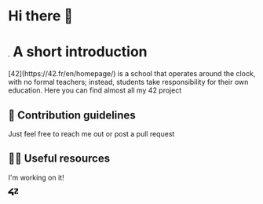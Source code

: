 # Hi there 👋

<h1><img alt="42 Logo" src="https://raw.githubusercontent.com/yboudoui/.github/main/profile/42_logo.svg" height="2em"/> A short introduction</h1>
[42](https://42.fr/en/homepage/) is a school that operates around the clock, with no formal teachers; instead, students take responsibility for their own education.
Here you can find almost all my 42 project

## 🌈 Contribution guidelines
Just feel free to reach me out or post a pull request

## 👩‍💻 Useful resources
I'm working on it!

<a href="https://42.fr/en/homepage/">
<img alt="42 Logo" src="https://raw.githubusercontent.com/yboudoui/.github/main/profile/42_logo.svg" height="14px" />
</a>
